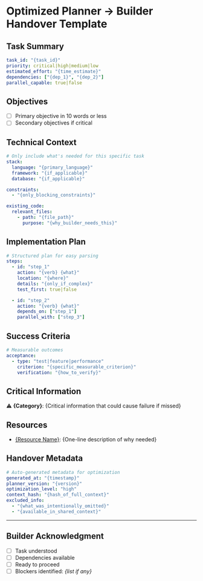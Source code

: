# Optimized Planner → Builder Handover Template

## Task Summary
```yaml
task_id: "{task_id}"
priority: critical|high|medium|low
estimated_effort: "{time_estimate}"
dependencies: ["{dep_1}", "{dep_2}"]
parallel_capable: true|false
```

## Objectives
<!-- Concise bullet points, max 5 items -->
- [ ] Primary objective in 10 words or less
- [ ] Secondary objectives if critical

## Technical Context
```yaml
# Only include what's needed for this specific task
stack:
  language: "{primary_language}"
  framework: "{if_applicable}"
  database: "{if_applicable}"

constraints:
  - "{only_blocking_constraints}"

existing_code:
  relevant_files:
    - path: "{file_path}"
      purpose: "{why_builder_needs_this}"
```

## Implementation Plan
```yaml
# Structured plan for easy parsing
steps:
  - id: "step_1"
    action: "{verb} {what}"
    location: "{where}"
    details: "{only_if_complex}"
    test_first: true|false

  - id: "step_2"
    action: "{verb} {what}"
    depends_on: ["step_1"]
    parallel_with: ["step_3"]
```

## Success Criteria
```yaml
# Measurable outcomes
acceptance:
  - type: "test|feature|performance"
    criterion: "{specific_measurable_criterion}"
    verification: "{how_to_verify}"
```

## Critical Information
<!-- Only include if it would block or significantly impact implementation -->
⚠️ **{Category}**: {Critical information that could cause failure if missed}

## Resources
<!-- Only include if Builder needs to reference -->
- [{Resource Name}]({link}): {One-line description of why needed}

## Handover Metadata
```yaml
# Auto-generated metadata for optimization
generated_at: "{timestamp}"
planner_version: "{version}"
optimization_level: "high"
context_hash: "{hash_of_full_context}"
excluded_info:
  - "{what_was_intentionally_omitted}"
  - "{available_in_shared_context}"
```

---
<!-- Builder acknowledgment section -->
## Builder Acknowledgment
- [ ] Task understood
- [ ] Dependencies available
- [ ] Ready to proceed
- [ ] Blockers identified: _{list if any}_
